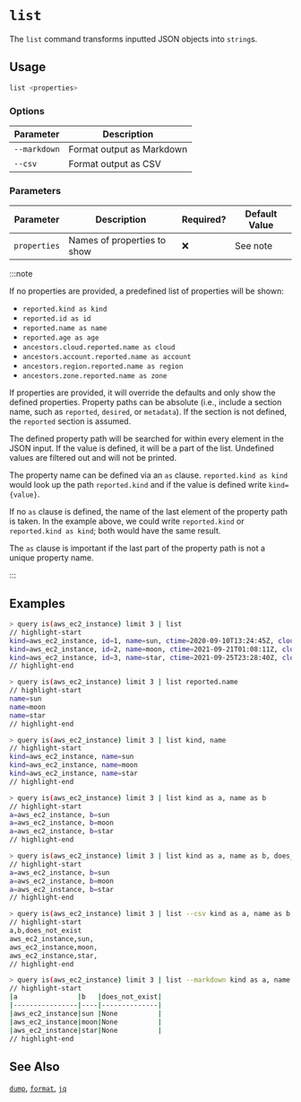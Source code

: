 # `list`

The `list` command transforms inputted JSON objects into `string`s.

## Usage

```bash
list <properties>
```

### Options

| Parameter    | Description               |
| ------------ | ------------------------- |
| `--markdown` | Format output as Markdown |
| `--csv`      | Format output as CSV      |

### Parameters

| Parameter    | Description                 | Required? | Default Value |
| ------------ | --------------------------- | --------- | ------------- |
| `properties` | Names of properties to show | ❌        | See note      |

:::note

If no properties are provided, a predefined list of properties will be shown:

- `reported.kind as kind`
- `reported.id as id`
- `reported.name as name`
- `reported.age as age`
- `ancestors.cloud.reported.name as cloud`
- `ancestors.account.reported.name as account`
- `ancestors.region.reported.name as region`
- `ancestors.zone.reported.name as zone`

If properties are provided, it will override the defaults and only show the defined properties. Property paths can be absolute (i.e., include a section name, such as `reported`, `desired`, or `metadata`). If the section is not defined, the `reported` section is assumed.

The defined property path will be searched for within every element in the JSON input. If the value is defined, it will be a part of the list. Undefined values are filtered out and will not be printed.

The property name can be defined via an `as` clause. `reported.kind as kind` would look up the path `reported.kind` and if the value is defined write `kind={value}`.

If no `as` clause is defined, the name of the last element of the property path is taken. In the example above, we could write `reported.kind` or `reported.kind as kind`; both would have the same result.

The `as` clause is important if the last part of the property path is not a unique property name.

:::

## Examples

```bash
> query is(aws_ec2_instance) limit 3 | list
// highlight-start
kind=aws_ec2_instance, id=1, name=sun, ctime=2020-09-10T13:24:45Z, cloud=aws, account=prod, region=us-west-2
kind=aws_ec2_instance, id=2, name=moon, ctime=2021-09-21T01:08:11Z, cloud=aws, account=dev, region=us-west-2
kind=aws_ec2_instance, id=3, name=star, ctime=2021-09-25T23:28:40Z, cloud=aws, account=int, region=us-east-1
// highlight-end
```

```bash
> query is(aws_ec2_instance) limit 3 | list reported.name
// highlight-start
name=sun
name=moon
name=star
// highlight-end
```

```bash title="Section name is missing, reported is used automatically"
> query is(aws_ec2_instance) limit 3 | list kind, name
// highlight-start
kind=aws_ec2_instance, name=sun
kind=aws_ec2_instance, name=moon
kind=aws_ec2_instance, name=star
// highlight-end
```

```bash
> query is(aws_ec2_instance) limit 3 | list kind as a, name as b
// highlight-start
a=aws_ec2_instance, b=sun
a=aws_ec2_instance, b=moon
a=aws_ec2_instance, b=star
// highlight-end
```

```bash
> query is(aws_ec2_instance) limit 3 | list kind as a, name as b, does_not_exist
// highlight-start
a=aws_ec2_instance, b=sun
a=aws_ec2_instance, b=moon
a=aws_ec2_instance, b=star
// highlight-end
```

```bash
> query is(aws_ec2_instance) limit 3 | list --csv kind as a, name as b, does_not_exist
// highlight-start
a,b,does_not_exist
aws_ec2_instance,sun,
aws_ec2_instance,moon,
aws_ec2_instance,star,
// highlight-end
```

```bash
> query is(aws_ec2_instance) limit 3 | list --markdown kind as a, name as b, does_not_exist
// highlight-start
|a               |b   |does_not_exist|
|----------------|----|--------------|
|aws_ec2_instance|sun |None          |
|aws_ec2_instance|moon|None          |
|aws_ec2_instance|star|None          |
// highlight-end
```

## See Also

[`dump`](./dump.md), [`format`](./format.md), [`jq`](./jq.md)
